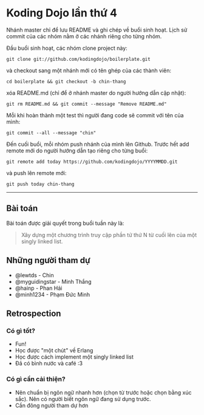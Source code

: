 Koding Dojo lần thứ 4
=====================

Nhánh master chỉ để lưu README và ghi chép về buổi sinh hoạt. Lịch sử commit
của các nhóm nằm ở các nhánh riêng cho từng nhóm.

Đầu buổi sinh hoạt, các nhóm clone project này:

    git clone git://github.com/kodingdojo/boilerplate.git

và checkout sang một nhánh mới có tên ghép của các thành viên:

    cd boilerplate && git checkout -b chin-thang

xóa README.md (chỉ để ở nhánh master do người hướng dẫn cập nhật):

    git rm README.md && git commit --message "Remove README.md"
    
Mỗi khi hoàn thành một test thì người đang code sẽ commit với tên của mình:

    git commit --all --message "chin"

Đến cuối buổi, mỗi nhóm push nhánh của mình lên Github. Trước hết add remote
mới do người hướng dẫn tạo riêng cho từng buổi:

    git remote add today https://github.com/kodingdojo/YYYYMMDD.git

và push lên remote mới:

    git push today chin-thang


----


## Bài toán

Bài toán được giải quyết trong buổi tuần này là:

> Xây dựng một chương trình truy cập phần tử thứ N từ cuối lên của một
> singly linked list.


## Những người tham dự

- @lewtds - Chin
- @myguidingstar - Minh Thắng
- @hainp - Phan Hải
- @minh1234 - Phạm Đức Minh

## Retrospection

### Có gì tốt?

- Fun!
- Học được "một chút" về Erlang
- Học được cách implement một singly linked list
- Đã có bình nước và café :3

### Có gì cần cải thiện?

- Nên chuẩn bị ngôn ngữ nhanh hơn (chọn từ trước hoặc chọn bằng xúc sắc). Nên
  có người biết ngôn ngữ đang sử dụng trước.
- Cần đông người tham dự hơn

